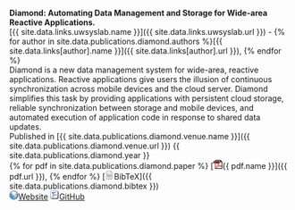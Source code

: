**Diamond: Automating Data Management and Storage for Wide-area Reactive Applications.**  
[{{ site.data.links.uwsyslab.name }}]({{ site.data.links.uwsyslab.url }}) - 
{% for author in site.data.publications.diamond.authors %}[{{ site.data.links[author].name }}]({{ site.data.links[author].url }}), {% endfor %}  
Diamond is a new data management system for wide-area, reactive applications. 
Reactive applications give users the illusion of continuous synchronization 
across mobile devices and the cloud server. Diamond simplifies this task by providing 
applications with persistent cloud storage, reliable synchronization between storage and mobile devices, 
and automated execution of application code in response to shared data updates.  
Published in [{{ site.data.publications.diamond.venue.name }}]({{ site.data.publications.diamond.venue.url }}) {{ site.data.publications.diamond.year }}   
{% for pdf in site.data.publications.diamond.paper %} [![](/img/ico/pdf.gif){{ pdf.name }}]({{ pdf.url }}), {% endfor %}
[![](/img/ico/tex.png)BibTeX]({{ site.data.publications.diamond.bibtex }})  
[![](/img/ico/website.png)Website](http://sapphire.cs.washington.edu/research/project/diamond.html)
[![](/img/ico/code.png)GitHub](https://github.com/UWSysLab/diamond)

